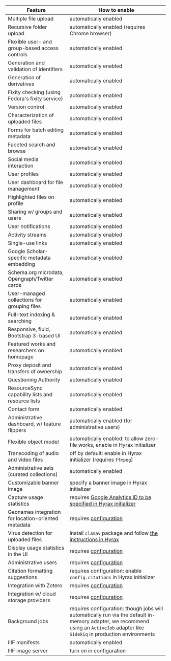 | Feature | How to enable |
| ------- | ------------- |
| Multiple file upload | automatically enabled |
| Recursive folder upload | automatically enabled (requires Chrome browser)
| Flexible user- and group-based access controls | automatically enabled |
| Generation and validation of identifiers | automatically enabled |
| Generation of derivatives | automatically enabled |
| Fixity checking (using Fedora's fixity service) | automatically enabled |
| Version control | automatically enabled |
| Characterization of uploaded files | automatically enabled |
| Forms for batch editing metadata | automatically enabled |
| Faceted search and browse | automatically enabled |
| Social media interaction | automatically enabled |
| User profiles | automatically enabled |
| User dashboard for file management | automatically enabled |
| Highlighted files on profile | automatically enabled |
| Sharing w/ groups and users | automatically enabled |
| User notifications | automatically enabled |
| Activity streams | automatically enabled |
| Single-use links | automatically enabled |
| Google Scholar-specific metadata embedding | automatically enabled |
| Schema.org microdata, Opengraph/Twitter cards | automatically enabled |
| User-managed collections for grouping files | automatically enabled |
| Full-text indexing & searching | automatically enabled |
| Responsive, fluid, Bootstrap 3-based UI | automatically enabled |
| Featured works and researchers on homepage | automatically enabled |
| Proxy deposit and transfers of ownership | automatically enabled |
| Questioning Authority | automatically enabled |
| ResourceSync capability lists and resource lists | automatically enabled |
| Contact form | automatically enabled |
| Administrative dashboard, w/ feature flippers | automatically enabled (for administrative users) |
| Flexible object model | automatically enabled: to allow zero-file works, enable in Hyrax initializer |
| Transcoding of audio and video files | off by default: enable in Hyrax initializer (requires `ffmpeg`) |
| Administrative sets (curated collections) | automatically enabled |
| Customizable banner image | specify a banner image in Hyrax initializer |
| Capture usage statistics | requires [Google Analytics ID to be specified in Hyrax initializer](https://github.com/samvera/hyrax/wiki/Hyrax-Management-Guide#capturing-usage) |
| Geonames integration for location-oriented metadata | requires [configuration](https://github.com/samvera/hyrax/wiki/Hyrax-Management-Guide#geonames) |
| Virus detection for uploaded files | install `clamav` package and follow [the instructions in Hyrax](https://github.com/samvera/hyrax/wiki/Hyrax-Management-Guide#virus-checking) |
| Display usage statistics in the UI | requires [configuration](https://github.com/samvera/hyrax/wiki/Hyrax-Management-Guide#displaying-usage-in-the-ui) |
| Administrative users | requires [configuration](https://github.com/samvera/hyrax/wiki/Making-Admin-Users-in-Hyrax) |
| Citation formatting suggestions | requires configuration: enable `config.citations` in Hyrax initializer |
| Integration with Zotero | requires [configuration](https://github.com/samvera/hyrax/wiki/Hyrax-Management-Guide#zotero-integration) |
| Integration w/ cloud storage providers | requires [configuration](https://github.com/samvera/hyrax/wiki/Hyrax-Management-Guide#integration-with-dropbox-box-etc) |
| Background jobs | requires configuration: though jobs will automatically run via the default in-memory adapter, we recommend using an `ActiveJob` adapter like `Sidekiq` in production environments |
| IIIF manifests | automatically enabled |
| IIIF image server | turn on in configuration |
